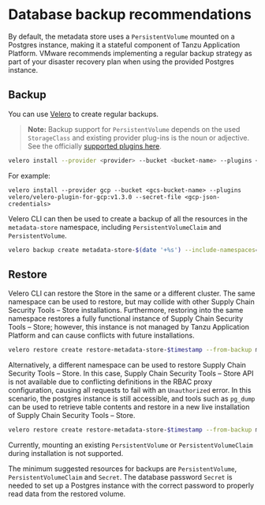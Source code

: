 # Database backup recommendations

By default, the metadata store uses a `PersistentVolume` mounted on a Postgres instance, making it a stateful component of Tanzu Application Platform. VMware recommends implementing a regular backup strategy as part of your disaster recovery plan when using the provided Postgres instance.

## <a id='backup-store'></a>Backup
You can use [Velero](https://velero.io/) to create regular backups.

>**Note:** Backup support for `PersistentVolume` depends on the used `StorageClass` and existing provider plug-ins is the noun or adjective. See the officially [supported plugins here](https://velero.io/plugins/).

```bash
velero install --provider <provider> --bucket <bucket-name> --plugins <plugin-image-location> --secret-file <secrets-file>
```
For example:

```
velero install --provider gcp --bucket <gcs-bucket-name> --plugins velero/velero-plugin-for-gcp:v1.3.0 --secret-file <gcp-json-credentials>
```

Velero CLI can then be used to create a backup of all the resources in the `metadata-store` namespace, including `PersistentVolumeClaim` and `PersistentVolume`.

```bash
velero backup create metadata-store-$(date '+%s') --include-namespaces=metadata-store
```

## <a id='restore-store'></a>Restore
Velero CLI can restore the Store in the same or a different cluster. The same namespace can be used to restore, but may collide with other Supply Chain Security Tools – Store installations. Furthermore, restoring into the same namespace restores a fully functional instance of Supply Chain Security Tools – Store; however, this instance is not managed by Tanzu Application Platform and can cause conflicts with future installations.

```bash
velero restore create restore-metadata-store-$timestamp --from-backup metadata-store-$timestamp --namespace-mappings metadata-store:metadata-store
```

Alternatively, a different namespace can be used to restore Supply Chain Security Tools – Store. In this case, Supply Chain Security Tools – Store API is not available due to conflicting definitions in the RBAC proxy configuration, causing all requests to fail with an `Unauthorized` error. In this scenario, the postgres instance is still accessible, and tools such as `pg_dump` can be used to retrieve table contents and restore in a new live installation of Supply Chain Security Tools – Store.

```bash
velero restore create restore-metadata-store-$timestamp --from-backup metadata-store-$timestamp --namespace-mappings metadata-store:restored-metadata-store
```

Currently, mounting an existing `PersistentVolume` or `PersistentVolumeClaim` during installation is not supported.

The minimum suggested resources for backups are `PersistentVolume`, `PersistentVolumeClaim` and `Secret`. The database password `Secret` is needed to set up a Postgres instance with the correct password to properly read data from the restored volume.


​    
